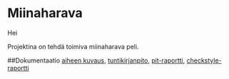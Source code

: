 # Miinaharava

Hei

Projektina on tehdä toimiva miinaharava peli.

##Dokumentaatio
[aiheen kuvaus](dokumentaatio/aiheenKuvausJaRakenne.md),
[tuntikirjanpito](dokumentaatio/tuntikirjanpito.md),
[pit-raportti](https://htmlpreview.github.io/?https://github.com/vasdf/Miinaharava/blob/master/dokumentaatio/pit-raportti/201702171928/index.html),
[checkstyle-raportti](https://htmlpreview.github.io/?https://github.com/vasdf/Miinaharava/blob/master/dokumentaatio/checkstyle-raportti/site/checkstyle.html)
